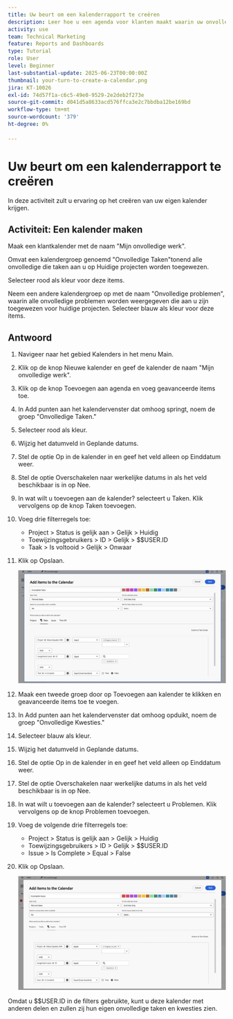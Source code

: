 ```yaml
---
title: Uw beurt om een kalenderrapport te creëren
description: Leer hoe u een agenda voor klanten maakt waarin uw onvolledige taken en problemen worden weergegeven.
activity: use
team: Technical Marketing
feature: Reports and Dashboards
type: Tutorial
role: User
level: Beginner
last-substantial-update: 2025-06-23T00:00:00Z
thumbnail: your-turn-to-create-a-calendar.png
jira: KT-10026
exl-id: 74d57f1a-c6c5-49e0-9529-2e2deb2f273e
source-git-commit: d041d5a8633acd576ffca3e2c7bbdba12be169bd
workflow-type: tm+mt
source-wordcount: '379'
ht-degree: 0%

---
```


# Uw beurt om een kalenderrapport te creëren

In deze activiteit zult u ervaring op het creëren van uw eigen kalender krijgen.

## Activiteit: Een kalender maken

Maak een klantkalender met de naam &quot;Mijn onvolledige werk&quot;.

Omvat een kalendergroep genoemd &quot;Onvolledige Taken&quot;tonend alle onvolledige die taken aan u op Huidige projecten worden toegewezen.

Selecteer rood als kleur voor deze items.

Neem een andere kalendergroep op met de naam &quot;Onvolledige problemen&quot;, waarin alle onvolledige problemen worden weergegeven die aan u zijn toegewezen voor huidige projecten. Selecteer blauw als kleur voor deze items.

## Antwoord

1. Navigeer naar het gebied Kalenders in het menu Main.
1. Klik op de knop Nieuwe kalender en geef de kalender de naam &quot;Mijn onvolledige werk&quot;.
1. Klik op de knop Toevoegen aan agenda en voeg geavanceerde items toe.
1. In Add punten aan het kalendervenster dat omhoog springt, noem de groep &quot;Onvolledige Taken.&quot;
1. Selecteer rood als kleur.
1. Wijzig het datumveld in Geplande datums.
1. Stel de optie Op in de kalender in en geef het veld alleen op Einddatum weer.
1. Stel de optie Overschakelen naar werkelijke datums in als het veld beschikbaar is in op Nee.
1. In wat wilt u toevoegen aan de kalender? selecteert u Taken. Klik vervolgens op de knop Taken toevoegen.
1. Voeg drie filterregels toe:

   * Project > Status is gelijk aan > Gelijk > Huidig
   * Toewijzingsgebruikers > ID > Gelijk > $$USER.ID
   * Taak > Is voltooid > Gelijk > Onwaar

1. Klik op Opslaan.

   ![ een beeld van het scherm om punten aan een kalender toe te voegen ](assets/calendar-activity-1.png)

1. Maak een tweede groep door op Toevoegen aan kalender te klikken en geavanceerde items toe te voegen.
1. In Add punten aan het kalendervenster dat omhoog opduikt, noem de groep &quot;Onvolledige Kwesties.&quot;
1. Selecteer blauw als kleur.
1. Wijzig het datumveld in Geplande datums.
1. Stel de optie Op in de kalender in en geef het veld alleen op Einddatum weer.
1. Stel de optie Overschakelen naar werkelijke datums in als het veld beschikbaar is in op Nee.
1. In wat wilt u toevoegen aan de kalender? selecteert u Problemen. Klik vervolgens op de knop Problemen toevoegen.
1. Voeg de volgende drie filterregels toe:

   * Project > Status is gelijk aan > Gelijk > Huidig
   * Toewijzingsgebruikers > ID > Gelijk > $$USER.ID
   * Issue > Is Complete > Equal > False

1. Klik op Opslaan.

   ![ een beeld van het scherm om punten aan een kalender toe te voegen ](assets/calendar-activity-2.png)

Omdat u $$USER.ID in de filters gebruikte, kunt u deze kalender met anderen delen en zullen zij hun eigen onvolledige taken en kwesties zien.
